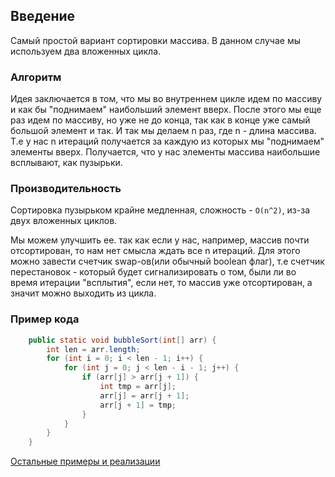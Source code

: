 ## Введение
Самый простой вариант сортировки массива.
В данном случае мы используем два вложенных цикла.

### Алгоритм
Идея заключается в том, что мы во внутреннем цикле идем по массиву и как бы "поднимаем" наибольший элемент вверх.
После этого мы еще раз идем по массиву, но уже не до конца, так как в конце уже самый большой элемент и так.
И так мы делаем n раз, где n - длина массива.
Т.е у нас n итераций получается за каждую из которых мы "поднимаем" элементы вверх.
Получается, что у нас элементы массива наибольшие всплывают, как пузырьки.

### Производительность
Сортировка пузырьком крайне медленная, сложность -  `О(n^2)`, из-за двух вложенных циклов.

Мы можем улучшить ее. так как если у нас, например, массив почти отсортирован, то нам нет смысла ждать все n итераций. Для этого можно завести счетчик swap-ов(или обычный boolean флаг), т.е счетчик перестановок - который будет сигнализировать о том, были ли во время итерации "всплытия", если нет, то массив уже отсортирован, а значит можно выходить из цикла.

### Пример кода
```java
    public static void bubbleSort(int[] arr) {
        int len = arr.length;
        for (int i = 0; i < len - 1; i++) {
            for (int j = 0; j < len - i - 1; j++) {
                if (arr[j] > arr[j + 1]) {
                    int tmp = arr[j];
                    arr[j] = arr[j + 1];
                    arr[j + 1] = tmp;
                }
            }
        }
    }
```

[Остальные примеры и реализации](../../../algoritms/src/main/java/sorting/BubbleSort.java)
